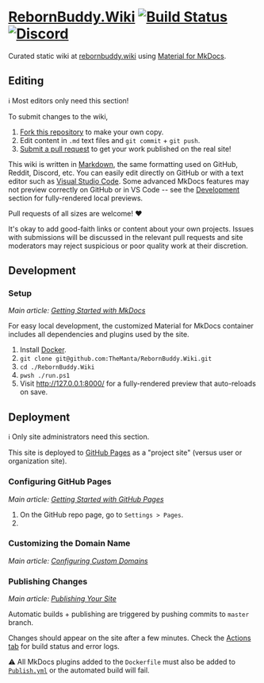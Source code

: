 # [RebornBuddy.Wiki][0] [![Build Status][1]][2] [![Discord][3]][4]

Curated static wiki at [rebornbuddy.wiki][5] using [Material for MkDocs][6].

[0]: https://github.com/TheManta/RebornBuddy.Wiki "RebornBuddy.Wiki on GitHub"
[1]: https://img.shields.io/github/workflow/status/TheManta/RebornBuddy.Wiki/Publish?style=plastic&logo=github&label=Publish&color=success
[2]: https://github.com/TheManta/RebornBuddy.Wiki/actions "Build Server"
[3]: https://img.shields.io/badge/Discord-7389D8?logo=discord&logoColor=ffffff&labelColor=6A7EC2
[4]: https://discord.gg/bmgCq39 "Discord"
[5]: https://themanta.github.io/RebornBuddy.Wiki
[6]: https://squidfunk.github.io/mkdocs-material/ "Material for MkDocs"

## Editing

ℹ️ Most editors only need this section!

To submit changes to the wiki,

1. [Fork this repository][100] to make your own copy.
2. Edit content in `.md` text files and `git commit` + `git push`.
3. [Submit a pull request][101] to get your work published on the real site!

This wiki is written in [Markdown][102], the same formatting used on GitHub, Reddit, Discord, etc. You can easily edit directly on GitHub or with a text editor such as [Visual Studio Code][103]. Some advanced MkDocs features may not preview correctly on GitHub or in VS Code -- see the [Development](#development) section for fully-rendered local previews.

Pull requests of all sizes are welcome! ❤️

It's okay to add good-faith links or content about your own projects. Issues with submissions will be discussed in the relevant pull requests and site moderators may reject suspicious or poor quality work at their discretion.

[100]: https://docs.github.com/en/get-started/quickstart/fork-a-repo "Fork a Repo"
[101]: https://docs.github.com/en/pull-requests/collaborating-with-pull-requests/proposing-changes-to-your-work-with-pull-requests/creating-a-pull-request-from-a-fork "Pull Request from Fork"
[102]: https://www.markdownguide.org/basic-syntax/
[103]: https://code.visualstudio.com/download "Visual Studio Code"

## Development

### Setup

*Main article: [Getting Started with MkDocs][200]*

For easy local development, the customized Material for MkDocs container includes all dependencies and plugins used by the site.

 1. Install [Docker][201].
 2. `git clone git@github.com:TheManta/RebornBuddy.Wiki.git`
 3. `cd ./RebornBuddy.Wiki`
 4. `pwsh ./run.ps1`
 5. Visit http://127.0.0.1:8000/ for a fully-rendered preview that auto-reloads on save.

[200]: https://squidfunk.github.io/mkdocs-material/getting-started/ "Getting Started with MkDocs"
[201]: https://docs.docker.com/get-docker/ "Install Docker"

## Deployment

ℹ️ Only site administrators need this section.

This site is deployed to [GitHub Pages][300] as a "project site" (versus user or organization site).

### Configuring GitHub Pages

*Main article: [Getting Started with GitHub Pages][301]*

 1. On the GitHub repo page, go to `Settings > Pages`.
 2.

### Customizing the Domain Name

*Main article: [Configuring Custom Domains][302]*

### Publishing Changes

*Main article: [Publishing Your Site][303]*

Automatic builds + publishing are triggered by pushing commits to `master` branch.

Changes should appear on the site after a few minutes.  Check the [Actions tab][2] for build status and error logs.

⚠️ All MkDocs plugins added to the `Dockerfile` must also be added to [`Publish.yml`][304] or the automated build will fail.

[300]: https://pages.github.com/ "Getting Started with GitHub Pages"
[301]: https://docs.github.com/en/pages/getting-started-with-github-pages "GitHub Pages documentation"
[302]: https://docs.github.com/en/pages/configuring-a-custom-domain-for-your-github-pages-site "Configuring Custom Domains"
[303]: https://squidfunk.github.io/mkdocs-material/publishing-your-site/#with-github-actions "Publishing Y3ur Site"
[304]: ./github/workflows/Publish.yml "Publish.yml"

